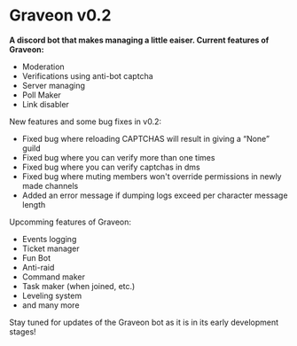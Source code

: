 # Graveon v0.2

**A discord bot that makes managing a little eaiser. Current features of Graveon:**
* Moderation
* Verifications using anti-bot captcha
* Server managing
* Poll Maker
* Link disabler

New features and some bug fixes in v0.2:
- Fixed bug where reloading CAPTCHAS will result in giving a “None” guild
- Fixed bug where you can verify more than one times
- Fixed bug where you can verify captchas in dms
- Fixed bug where muting members won't override permissions in newly made channels
- Added an error message if dumping logs exceed per character message length


Upcomming features of Graveon:
* Events logging
* Ticket manager
* Fun Bot
* Anti-raid
* Command maker
* Task maker (when joined, etc.)
* Leveling system
* and many more

Stay tuned for updates of the Graveon bot as it is in its early development stages!
